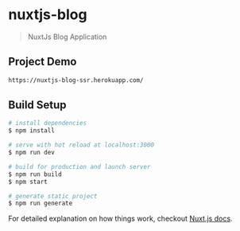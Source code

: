 # nuxtjs-blog

> NuxtJs Blog Application

## Project Demo 
``` bash
https://nuxtjs-blog-ssr.herokuapp.com/
```

## Build Setup

``` bash
# install dependencies
$ npm install

# serve with hot reload at localhost:3000
$ npm run dev

# build for production and launch server
$ npm run build
$ npm start

# generate static project
$ npm run generate
```

For detailed explanation on how things work, checkout [Nuxt.js docs](https://nuxtjs.org).
